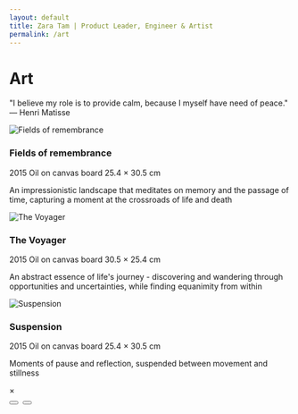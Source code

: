```yaml
---
layout: default
title: Zara Tam | Product Leader, Engineer & Artist
permalink: /art
---
```

<h1><span class="underline">Art</span></h1>

<div class="art-intro">
  <p class="art-philosophy">"I believe my role is to provide calm, because I myself have need of peace." — Henri Matisse</p>
</div>

<div class="art-gallery">
  <div class="artwork-card">
    <div class="artwork-image">
      <img src="{{ '/assets/art/fields-of-remembrance.jpg' | relative_url }}" alt="Fields of remembrance" loading="lazy" data-artwork-id="fields-of-remembrance" class="artwork-trigger" style="cursor: pointer;">
    </div>
    <div class="artwork-info">
      <h3>Fields of remembrance</h3>
      <div class="artwork-details">
        <span class="year">2015</span>
        <span class="medium">Oil on canvas board</span>
        <span class="dimensions">25.4 × 30.5 cm</span>
      </div>
      <p class="artwork-description">An impressionistic landscape that meditates on memory and the passage of time, capturing a moment at the crossroads of life and death</p>
    </div>
  </div>

  <div class="artwork-card">
    <div class="artwork-image">
      <img src="{{ '/assets/art/the-voyager.jpg' | relative_url }}" alt="The Voyager" loading="lazy" data-artwork-id="the-voyager" class="artwork-trigger" style="cursor: pointer;">
    </div>
    <div class="artwork-info">
      <h3>The Voyager</h3>
      <div class="artwork-details">
        <span class="year">2015</span>
        <span class="medium">Oil on canvas board</span>
        <span class="dimensions">30.5 × 25.4 cm</span>
      </div>
      <p class="artwork-description">An abstract essence of life's journey - discovering and wandering through opportunities and uncertainties, while finding equanimity from within</p>
    </div>
  </div>

  <div class="artwork-card">
    <div class="artwork-image">
      <img src="{{ '/assets/art/suspension.jpg' | relative_url }}" alt="Suspension" loading="lazy" data-artwork-id="suspension" class="artwork-trigger" style="cursor: pointer;">
    </div>
    <div class="artwork-info">
      <h3>Suspension</h3>
      <div class="artwork-details">
        <span class="year">2015</span>
        <span class="medium">Oil on canvas board</span>
        <span class="dimensions">25.4 × 30.5 cm</span>
      </div>
      <p class="artwork-description">Moments of pause and reflection, suspended between movement and stillness</p>
    </div>
  </div>
</div>

<!-- Modal -->
<div id="imageModal" class="modal" onclick="closeModal()">
  <div class="modal-content" onclick="event.stopPropagation()">
    <span class="modal-close" onclick="closeModal()">&times;</span>
    <div class="modal-image-container">
      <button id="modalPrevButton" class="modal-nav-button modal-nav-prev" onclick="navigateToPrevious()" title="Previous image (←)">
        <i class="fas fa-chevron-left"></i>
      </button>
      <img id="modalImage" src="" alt="">
      <button id="modalNextButton" class="modal-nav-button modal-nav-next" onclick="navigateToNext()" title="Next image (→)">
        <i class="fas fa-chevron-right"></i>
      </button>
    </div>
    <div class="modal-info">
      <h3 id="modalTitle"></h3>
      <div class="modal-details">
        <span id="modalYear"></span>
        <span id="modalMedium"></span>
        <span id="modalDimensions"></span>
      </div>
      <p id="modalDescription"></p>
    </div>
  </div>
</div>

<script src="{{ '/assets/js/art.js' | relative_url }}"></script>